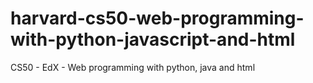 # harvard-cs50-web-programming-with-python-javascript-and-html
CS50 - EdX - Web programming with python, java and html
